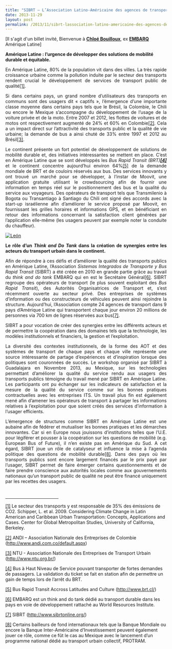 ```yaml
---
title: "SIBRT – L’Association Latino-Américaine des agences de transport : vers le développement d’une mobilité durable à l’échelle du continent ?"
date: 2013-11-29
layout: post
permalink: /2013/11/sibrt-lassociation-latino-americaine-des-agences-de-transport-vers-le-developpement-dune-mobilite-du.html
---
```


<p>[Il s'agit d'un billet invité, Bienvenue à <a href="http://www.linkedin.com/pub/chloe-bouilloux/3a/990/840" target="_blank"><strong>Chloé Bouilloux</strong></a>, ex <a href="http://www.embarq.org/" target="_blank"><strong>EMBARQ</strong> </a>Amérique Latine]</p> <p><strong>Amérique Latine : l’urgence de développer des solutions de mobilité durable et équitable.</strong></p> <p style="text-align: justify">En Amérique Latine, 80% de la population vit dans des villes. La très rapide croissance urbaine comme la pollution induite par le secteur des transports rendent crucial le développement de services de transport public de qualité<a href="/windows/temp/notes777821/Article%20Blog%20SIBRT%20Chloe%20B..docx#_ftn1" name="_ftnref1" title="">[1]</a>.</p> <p style="text-align: justify">Si dans certains pays, un grand nombre d’utilisateurs des transports en communs sont des usagers dit « captifs », l’émergence d’une importante classe moyenne dans certains pays tels que le Brésil, la Colombie, le Chili ou encore le Mexique s’accompagne du développement de l’usage de la voiture privée et de la moto. Entre 2007 et 2012, les flottes de voitures et de motos ont respectivement augmenté de 24% et 60% en Colombie<a href="/windows/temp/notes777821/Article%20Blog%20SIBRT%20Chloe%20B..docx#_ftn2" name="_ftnref2" title="">[2]</a>. Cela a un impact direct sur l’attractivité des transports public et la qualité de vie urbaine; la demande de bus a ainsi chuté de 33% entre 1997 et 2012 au Brésil<a href="/windows/temp/notes777821/Article%20Blog%20SIBRT%20Chloe%20B..docx#_ftn3" name="_ftnref3" title="">[3]</a>.</p> <p style="text-align: justify">Le continent présente un fort potentiel de développement de solutions de mobilité durable et, des initiatives intéressantes se mettent en place. C’est en Amérique Latine que se sont développés les <em>Bus Rapid Transit (BRT)<a href="/windows/temp/notes777821/Article%20Blog%20SIBRT%20Chloe%20B..docx#_ftn4" name="_ftnref4" title=""><strong>[4]</strong></a> </em>et le continent concentre aujourd’hui environ 64%<a href="/windows/temp/notes777821/Article%20Blog%20SIBRT%20Chloe%20B..docx#_ftn5" name="_ftnref5" title="">[5]</a> de la demande mondiale de BRT et de couloirs réservés aux bus. Des services innovants y ont trouvé un marché pour se développer, à l’instar de Moovit, une application gratuite utilisant le crowdsourcing afin de fournir une information en temps réel sur le positionnement des bus et la qualité du service aux voyageurs. Des opérateurs de transport tels que Transmilenio à Bogota ou Transantiago à Santiago du Chili ont signé des accords avec la start-up israélienne afin d’améliorer le service proposé par Moovit, en fournissant les grilles horaires et informations GPS, et en bénéficiant en retour des informations concernant la satisfaction client générées par l’application elle-même (les usagers peuvent par exemple noter la conduite du chauffeur).</p> <p style="text-align: justify"><a class="asset-img-link" href="/wp-content/uploads/sites/6/old/6a0120a66d2ad4970b019b01d5d52d970d-pi.jpg"><img alt="León" border="0" class="asset  asset-image at-xid-6a0120a66d2ad4970b019b01d5d52d970d image-full img-responsive" src="/wp-content/uploads/sites/6/old/6a0120a66d2ad4970b019b01d5d52d970d-800wi.jpg" title="León" /></a></p> <p style="text-align: justify"><strong>Le rôle d’un <em>Think and Do Tank</em> dans la création de synergies entre les acteurs du transport urbain dans le continent.</strong></p> <p style="text-align: justify"><strong></strong></p>  <!--more-->  <p style="text-align: justify">Afin de répondre à ces défis et d’améliorer la qualité des transports publics en Amérique Latine, l’Association <em>Sistemas Integrados de Transporte y Bus Rapid Transit</em> (SIBRT) a été créée en 2010 en grande partie grâce au travail du <em>think and do tank</em> EMBARQ qui en est le Secrétaire Général<a href="/windows/temp/notes777821/Article%20Blog%20SIBRT%20Chloe%20B..docx#_ftn6" name="_ftnref6" title="">[6]</a>. SIBRT regroupe des opérateurs de transport (le plus souvent exploitant des <em>Bus Rapid Transit</em>), des Autorités Organisatrices de Transport et, s’est récemment ouverte au secteur privé. Des entreprises de systèmes d’information ou des constructeurs de véhicules peuvent ainsi rejoindre la structure. Aujourd’hui, l’Association compte 24 agences de transport dans 9 pays d’Amérique Latine qui transportent chaque jour environ 20 millions de personnes via 700 km de lignes réservées aux bus<a href="/windows/temp/notes777821/Article%20Blog%20SIBRT%20Chloe%20B..docx#_ftn7" name="_ftnref7" title="">[7]</a>.</p> <p style="text-align: justify">SIBRT a pour vocation de créer des synergies entre les différents acteurs et de permettre la coopération dans des domaines tels que la technologie, les modèles institutionnels et financiers, la gestion et l’exploitation.</p> <p style="text-align: justify">La diversité des contextes institutionnels, de la forme des AOT et des systèmes de transport de chaque pays et chaque ville représente une source intéressante de partage d’expériences et d’inspiration lorsque des politiques sont couronnées de succès. Le workshop organisé par SIBRT à Guadalajara en Novembre 2013, au Mexique, sur les technologies permettant d’améliorer la qualité du service rendu aux usagers des transports publics témoigne du travail mené par SIBRT en Amérique Latine. Les participants ont pu échanger sur les indicateurs de satisfaction et la mesure de la qualité du service comme sur les bonnes pratiques contractuelles avec les entreprises ITS. Un travail plus fin est également mené afin d’amener les opérateurs de transport à partager les informations relatives à l’exploitation pour que soient créés des services d’information à l’usager efficients.</p> <p style="text-align: justify">L’émergence de structures comme SIBRT en Amérique Latine est une aubaine afin de fédérer et mutualiser les bonnes pratiques et les démarches innovantes. Car si en Europe nous jouissons d’institutions telles que l’U.E. pour légiférer et pousser à la coopération sur les questions de mobilité (e.g. European Bus of Future), il n’en existe pas en Amérique du Sud. A cet égard, SIBRT joue un rôle de catalyseur et influence la mise à l’agenda politique des questions de mobilité durable<a href="/windows/temp/notes777821/Article%20Blog%20SIBRT%20Chloe%20B..docx#_ftn8" name="_ftnref8" title="">[8]</a>. Dans des pays où les transports publics sont encore largement financés par le prix payé par l’usager, SIBRT permet de faire émerger certains questionnements et de faire prendre conscience aux autorités locales comme aux gouvernements nationaux qu’un transport public de qualité ne peut être financé uniquement par les recettes des usagers.</p> <div><br /><hr align="left" size="1" width="33%" /> <div id="ftn1"> <p><a href="/windows/temp/notes777821/Article%20Blog%20SIBRT%20Chloe%20B..docx#_ftnref1" name="_ftn1" title="">[1]</a> Le secteur des transports y est responsable de 35% des émissions de CO2. Schipper, L. et al. 2009. Considering Climate Change in Latin American and Caribbean Urban Transportation: Concepts, Applications and Cases. Center for Global Metropolitan Studies, University of California, Berkeley.</p> </div> <div id="ftn2"> <p><a href="/windows/temp/notes777821/Article%20Blog%20SIBRT%20Chloe%20B..docx#_ftnref2" name="_ftn2" title="">[2]</a> ANDI – Association Nationale des Entreprises de Colombie (<a href="http://www.andi.com.co/default.aspx">http://www.andi.com.co/default.aspx</a>)</p> </div> <div id="ftn3"> <p><a href="/windows/temp/notes777821/Article%20Blog%20SIBRT%20Chloe%20B..docx#_ftnref3" name="_ftn3" title="">[3]</a> NTU - Association Nationale des Entreprises de Transport Urbain (<a href="http://ww
w.ntu.org.br/">http://www.ntu.org.br/</a>)</p> </div> <div id="ftn4"> <p><a href="/windows/temp/notes777821/Article%20Blog%20SIBRT%20Chloe%20B..docx#_ftnref4" name="_ftn4" title="">[4]</a> Bus à Haut Niveau de Service pouvant transporter de fortes demandes de passagers. La validation du ticket se fait en station afin de permettre un gain de temps lors de l’arrêt du BRT.</p> </div> <div id="ftn5"> <p><a href="/windows/temp/notes777821/Article%20Blog%20SIBRT%20Chloe%20B..docx#_ftnref5" name="_ftn5" title="">[5]</a> Bus Rapid Transit Accross Latitudes and Culture (<a href="http://www.brt.cl/">http://www.brt.cl/</a>)</p> </div> <div id="ftn6"> <p><a href="/windows/temp/notes777821/Article%20Blog%20SIBRT%20Chloe%20B..docx#_ftnref6" name="_ftn6" title="">[6]</a> EMBARQ est un think and do tank dédié au transport durable dans les pays en voie de développement rattaché au World Resources Institute.</p> </div> <div id="ftn7"> <p><a href="/windows/temp/notes777821/Article%20Blog%20SIBRT%20Chloe%20B..docx#_ftnref7" name="_ftn7" title="">[7]</a> SIBRT (<a href="http://www.sibrtonline.org/">http://www.sibrtonline.org/</a>)</p> </div> <div id="ftn8"> <p><a href="/windows/temp/notes777821/Article%20Blog%20SIBRT%20Chloe%20B..docx#_ftnref8" name="_ftn8" title="">[8]</a> Certains bailleurs de fond internationaux tels que la Banque Mondiale ou encore la Banque Inter-Américaine d’Investissement peuvent également jouer ce rôle, comme ce fût le cas au Mexique avec le lancement d’un programme national dédié au transport urbain collectif, PROTRAM.</p> <p> </p> </div> </div>
